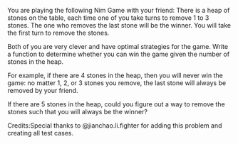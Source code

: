 
You are playing the following Nim Game with your friend: There is a heap of stones on the table, each time one of you take turns to remove 1 to 3 stones. The one who removes the last stone will be the winner. You will take the first turn to remove the stones.



Both of you are very clever and have optimal strategies for the game. Write a function to determine whether you can win the game given the number of stones in the heap.



For example, if there are 4 stones in the heap, then you will never win the game: no matter 1, 2, or 3 stones you remove, the last stone will always be removed by your friend.



  If there are 5 stones in the heap, could you figure out a way to remove the stones such that you will always be the winner? 


Credits:Special thanks to @jianchao.li.fighter for adding this problem and creating all test cases.